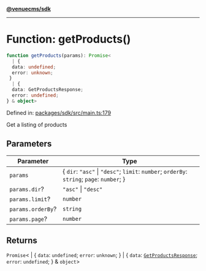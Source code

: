 [**@venuecms/sdk**](../Index.md)

***

# Function: getProducts()

```ts
function getProducts(params): Promise<
  | {
  data: undefined;
  error: unknown;
 }
  | {
  data: GetProductsResponse;
  error: undefined;
} & object>
```

Defined in: [packages/sdk/src/main.ts:179](https://github.com/venuecms/sdk/blob/dbe1bd3b5606b46905e3e9cba86e4c1f6af6def7/packages/sdk/src/main.ts#L179)

Get a listing of products

## Parameters

| Parameter | Type |
| ------ | ------ |
| `params` | \{ `dir`: `"asc"` \| `"desc"`; `limit`: `number`; `orderBy`: `string`; `page`: `number`; \} |
| `params.dir`? | `"asc"` \| `"desc"` |
| `params.limit`? | `number` |
| `params.orderBy`? | `string` |
| `params.page`? | `number` |

## Returns

`Promise`\<
  \| \{
  `data`: `undefined`;
  `error`: `unknown`;
 \}
  \| \{
  `data`: [`GetProductsResponse`](../type-aliases/GetProductsResponse.md);
  `error`: `undefined`;
 \} & `object`\>
